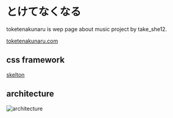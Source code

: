 # とけてなくなる
toketenakunaru is wep page about music project by take_she12.

[toketenakunaru.com](https://toketenakunaru.com)

## css framework
[skelton](http://getskeleton.com/)

## architecture
![architecture](https://raw.githubusercontent.com/wiki/takeshe12/toketenakunaru/architecture/architecture.002.jpeg)
